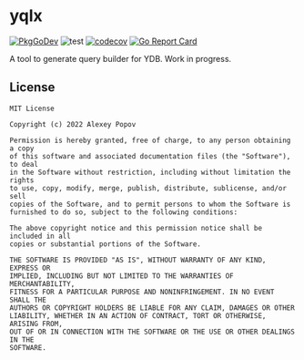 # yqlx

[![PkgGoDev](https://pkg.go.dev/badge/github.com/alexeyco/yqlx)](https://pkg.go.dev/github.com/alexeyco/yqlx)
![test](https://github.com/alexeyco/yqlx/workflows/Test/badge.svg?branch=master)
[![codecov](https://codecov.io/gh/alexeyco/yqlx/branch/master/graph/badge.svg?token=PV0YARQXFH)](https://codecov.io/gh/alexeyco/yqlx)
[![Go Report Card](https://goreportcard.com/badge/github.com/alexeyco/yqlx)](https://goreportcard.com/report/github.com/alexeyco/yqlx)

A tool to generate query builder for YDB.
Work in progress.

## License

```
MIT License

Copyright (c) 2022 Alexey Popov

Permission is hereby granted, free of charge, to any person obtaining a copy
of this software and associated documentation files (the "Software"), to deal
in the Software without restriction, including without limitation the rights
to use, copy, modify, merge, publish, distribute, sublicense, and/or sell
copies of the Software, and to permit persons to whom the Software is
furnished to do so, subject to the following conditions:

The above copyright notice and this permission notice shall be included in all
copies or substantial portions of the Software.

THE SOFTWARE IS PROVIDED "AS IS", WITHOUT WARRANTY OF ANY KIND, EXPRESS OR
IMPLIED, INCLUDING BUT NOT LIMITED TO THE WARRANTIES OF MERCHANTABILITY,
FITNESS FOR A PARTICULAR PURPOSE AND NONINFRINGEMENT. IN NO EVENT SHALL THE
AUTHORS OR COPYRIGHT HOLDERS BE LIABLE FOR ANY CLAIM, DAMAGES OR OTHER
LIABILITY, WHETHER IN AN ACTION OF CONTRACT, TORT OR OTHERWISE, ARISING FROM,
OUT OF OR IN CONNECTION WITH THE SOFTWARE OR THE USE OR OTHER DEALINGS IN THE
SOFTWARE.
```
